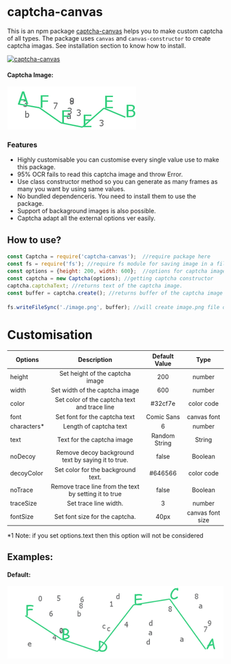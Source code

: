 # captcha-canvas
This is an npm package [captcha-canvas](https://npmjs.com/package/captcha-canvas) helps you to make custom captcha of all types. The package uses `canvas` and `canvas-constructor` to create captcha imagas. See installation section to know how to install. 

[![captcha-canvas](https://nodei.co/npm/captcha-canvas.png)](https://npmjs.com/package/captcha-canvas)

#### Captcha Image:

![captcha](./assets/captcha/AFFEEB.png)

### Features

* Highly customisable you can customise every single value use to make this package.
* 95% OCR fails to read this captcha image and throw Error.
* Use class constructor method so you can generate as many frames as many you want by using same values.
* No bundled dependenceris. You need to install them to use the package.
* Support of backaground images is also possible.
* Captcha adapt all the external options ver easily.

## How to use?

```js
const Captcha = require('captcha-canvas');  //require package here
const fs = require('fs'); //require fs module for saving image in a file
const options = {height: 200, width: 600};  //options for captcha image
const captcha = new Captcha(options); //getting captcha constructor
captcha.captchaText; //returns text of the captcha image.
const buffer = captcha.create(); //returns buffer of the captcha image

fs.writeFileSync('./image.png', buffer); //will create image.png file of the captcha
```

# Customisation 

| Options   | Description | Default Value | Type |
|-----------|:-----------:|:-------------:|:----:|
| height    | Set height of the captcha image | 200 | number |
| width | Set width of the captcha image | 600 | number |
| color | Set color of the captcha text and trace line | #32cf7e | color code |
| font | Set font for the captcha text | Comic Sans | canvas font |
| characters* | Length of captcha text | 6 | number |
| text | Text for the captcha image | Random String | String |
| noDecoy | Remove decoy background text by saying it to true. | false | Boolean |
| decoyColor | Set color for the background text. | #646566 | color code |
| noTrace | Remove trace line from the text by setting it to true | false | Boolean |
| traceSize | Set trace line width. | 3 | number |
| fontSize | Set font size for the captcha. | 40px | canvas font size |

*1 Note: if you set options.text then this option will not be considered

## Examples:

#### Default:

![Default](./assets/captcha/default.png)
